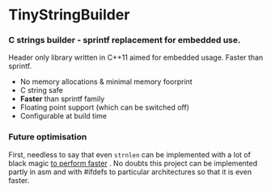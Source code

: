 # TinyStringBuilder 

### C strings builder - sprintf replacement for embedded use. 


Header only library written in C++11 aimed for embedded usage. Faster than sprintf.

* No memory allocations & minimal memory foorprint
* C string safe
* **Faster** than sprintf family
* Floating point support (which can be switched off)
* Configurable at build time


### Future optimisation

First, needless to say that even `strnlen` can be implemented with 
a lot of black magic [to perform faster][strnlen_impl] . 
No doubts this project can be implemented partly in asm and with #ifdefs to particular architectures 
so that it is even faster.  


### 



[strnlen_impl]:http://stackoverflow.com/questions/2372315/how-to-implement-strlen-as-fast-as-possible

